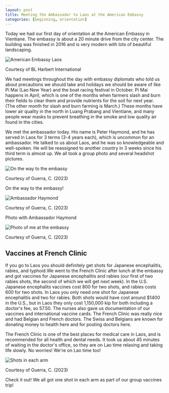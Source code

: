 ```yaml
---
layout: post
title: Meeting the Ambassador to Laos at the American Embassy
categories: [beginning, orientation]
---
```


Today we had our first day of orientation at the American Embassy in Vientiane. The embassy is about a 20 minute drive from the city center. The building was finished in 2016 and is very modern with lots of beautiful landscaping. 

![American Embassy Laos](https://www.blharbert.com/assets/2016/01/VientianeNEC_FeaturePhoto.jpg)

Courtesy of BL Harbert International

We had meetings throughout the day with embassy diplomats who told us about precautions we should take and holidays we should be aware of like Pi Mai (Lao New Year) and the boat racing festival in October. Pi Mai happens in April, which is one of the months when farmers slash and burn their fields to clear them and provide nutrients for the soil for next year. (The other month for slash and burn farming is March.) These months have lower air quality in the north in Luang Prabang and Vientiane, and many people wear masks to prevent breathing in the smoke and low quality air found in the cities.

We met the ambassador today. His name is Peter Haymond, and he has served in Laos for 3 terms (3-4 years each), which is uncommon for an ambassador. He talked to us about Laos, and he was so knowledgeable and well-spoken. He will be reassigned to another country in 3 weeks since his third term is almost up. We all took a group photo and several headshot pictures. 

![On the way to the embassy](https://lh3.googleusercontent.com/pw/AIL4fc-pup-6fPOtHvlbKR0tbpf1OKgTVCqTMnrj-uOs6K3NKQlhqLnpYnk3GWINUiiuTOy0-MBY0I09I8Wo9sucj6JhlshWNZLtul3eCtBmVbxLxYrskB3_=w1000)

Courtesy of Guerra, C. (2023)

On the way to the embassy!

![Ambassador Haymond](https://lh3.googleusercontent.com/pw/AIL4fc_T45aVB4i_FhX168rf-pb7NfVFNKphLmVXcopb6FsybGXsszlsfvgDGfWjJj2yKFuccTXTEzLDkCC6w9uY2kFR2MzuK8l9zpbRImHQBQzAWZyxV0Op=w1000)

Courtesy of Guerra, C. (2023)

Photo with Ambassador Haymond

![Photo of me at the embassy](https://lh3.googleusercontent.com/pw/AIL4fc--FspEW5HHVVQ1JWgg8BlOra2nzgPRYnwrlEyr_373LQP_nODAEUqOdd-oD_yNc7P3dFAaFzXIM4vG888W-8r-3RaaOXMehRpEiNoSqEL0K_ig-5nM=w1000)

Courtesy of Guerra, C. (2023)

## Vaccines at French Clinic

If you go to Laos you should definitely get shots for Japanese encephalitis, rabies, and typhoid.We went to the French Clinic after lunch at the embassy and got vaccines for Japanese encephalitis and rabies (our first of two rabies shots, the second of which we will get next week). In the U.S. Japanese encephalits vaccines cost 800 for two shots, and rabies costs 600 for two shots. In Laos you only need one shot for Japanese encephalitis and two for rabies. Both shots would have cost around $1400 in the U.S., but in Laos they only cost 1,150,000 kip for both including a doctor's fee, so 57.50. The nurses also gave us documentation of our vaccines and international vaccine cards. The French Clinic was really nice and had Belgian and French doctors. The Swiss and Belgians are known for donating money to health here and for posting doctors here. 

The French Clinic is one of the best places for medical care in Laos, and is recommended for all health and dental needs. It took us about 45 minutes of waiting in the doctor's office, so they are on Lao time relaxing and taking life slowly. No worries! We're on Lao time too!

![Shots in each arm](https://lh3.googleusercontent.com/pw/AIL4fc93x0ETza21uAFoqKyFKpaKxFpL_AaOXy8CTSlhiYNXcRAqGcjGJ27UEvlZg7ZzqHtv1eX5fL0MZ9LW7_-gDMP2h6pTB8OQoBVE-_oTx8ut9j2nWedA=w1000)

Courtesy of Guerra, C. (2023)

Check it out! We all got one shot in each arm as part of our group vaccines trip!

<!-- Hello and welcome. The only purpose of this post is to greet you when your site comes alive for the first time.  
This post will demonstrate some of the more common content & elements found in posts.  
Feel free to delete this post when you are ready to publish your first post.  

Lorem ipsum dolor sit amet, consectetur adipiscing elit. Fusce bibendum neque eget nunc mattis eu sollicitudin enim tincidunt. Vestibulum lacus tortor, ultricies id dignissim ac, bibendum in velit.

## Some great heading (h2)

Proin convallis mi ac felis pharetra aliquam. Curabitur dignissim accumsan rutrum. In arcu magna, aliquet vel pretium et, molestie et arcu.


Mauris lobortis nulla et felis ullamcorper bibendum. Phasellus et hendrerit mauris. Proin eget nibh a massa vestibulum pretium. Suspendisse eu nisl a ante aliquet bibendum quis a nunc. Praesent varius interdum vehicula. Aenean risus libero, placerat at vestibulum eget, ultricies eu enim. Praesent nulla tortor, malesuada adipiscing adipiscing sollicitudin, adipiscing eget est.

## Another great heading (h2)

Lorem ipsum dolor sit amet, consectetur adipiscing elit. Fusce bibendum neque eget nunc mattis eu sollicitudin enim tincidunt. Vestibulum lacus tortor, ultricies id dignissim ac, bibendum in velit.

### Some great subheading (h3)

Proin convallis mi ac felis pharetra aliquam. Curabitur dignissim accumsan rutrum. In arcu magna, aliquet vel pretium et, molestie et arcu. Mauris lobortis nulla et felis ullamcorper bibendum.

Phasellus et hendrerit mauris. Proin eget nibh a massa vestibulum pretium. Suspendisse eu nisl a ante aliquet bibendum quis a nunc.

### Some great subheading (h3)

Praesent varius interdum vehicula. Aenean risus libero, placerat at vestibulum eget, ultricies eu enim. Praesent nulla tortor, malesuada adipiscing adipiscing sollicitudin, adipiscing eget est.

> This quote will *change* your life. It will reveal the <i>secrets</i> of the universe, and all the wonders of humanity. Don't <em>misuse</em> it.

Lorem ipsum dolor sit amet, consectetur adipiscing elit. Fusce bibendum neque eget nunc mattis eu sollicitudin enim tincidunt.

### Some great subheading (h3)

Vestibulum lacus tortor, ultricies id dignissim ac, bibendum in velit. Proin convallis mi ac felis pharetra aliquam. Curabitur dignissim accumsan rutrum.

In arcu magna, aliquet vel pretium et, molestie et arcu. Mauris lobortis nulla et felis ullamcorper bibendum. Phasellus et hendrerit mauris.

#### You might want a sub-subheading (h4)

In arcu magna, aliquet vel pretium et, molestie et arcu. Mauris lobortis nulla et felis ullamcorper bibendum. Phasellus et hendrerit mauris.

In arcu magna, aliquet vel pretium et, molestie et arcu. Mauris lobortis nulla et felis ullamcorper bibendum. Phasellus et hendrerit mauris.

#### But it's probably overkill (h4)

In arcu magna, aliquet vel pretium et, molestie et arcu. Mauris lobortis nulla et felis ullamcorper bibendum. Phasellus et hendrerit mauris.

##### Could be a smaller sub-heading, `pacman` (h5)

In arcu magna, aliquet vel pretium et, molestie et arcu. Mauris lobortis nulla et felis ullamcorper bibendum. Phasellus et hendrerit mauris.

###### Small yet significant sub-heading  (h6)

In arcu magna, aliquet vel pretium et, molestie et arcu. Mauris lobortis nulla et felis ullamcorper bibendum. Phasellus et hendrerit mauris.

### Highlight the code please!!

{% highlight c %}
float Q_rsqrt( float number )
{
	long i;
	float x2, y;
	const float threehalfs = 1.5F;

	x2 = number * 0.5F;
	y  = number;
	i  = * ( long * ) &y;                       // evil floating point bit level hacking
	i  = 0x5f3759df - ( i >> 1 );               // what the fuck? 
	y  = * ( float * ) &i;
	y  = y * ( threehalfs - ( x2 * y * y ) );   // 1st iteration
//	y  = y * ( threehalfs - ( x2 * y * y ) );   // 2nd iteration, this can be removed

	return y;
}
{% endhighlight %}

### Oh hai, an unordered list!!

In arcu magna, aliquet vel pretium et, molestie et arcu. Mauris lobortis nulla et felis ullamcorper bibendum. Phasellus et hendrerit mauris.

- First item, yo
- Second item, dawg
- Third item, what what?!
- Fourth item, fo sheezy my neezy

### Oh hai, an ordered list!!

In arcu magna, aliquet vel pretium et, molestie et arcu. Mauris lobortis nulla et felis ullamcorper bibendum. Phasellus et hendrerit mauris.

1. First item, yo
2. Second item, dawg
3. Third item, what what?!
4. Fourth item, fo sheezy my neezy

## Headings are cool! (h2)

Proin eget nibh a massa vestibulum pretium. Suspendisse eu nisl a ante aliquet bibendum quis a nunc. Praesent varius interdum vehicula. Aenean risus libero, placerat at vestibulum eget, ultricies eu enim. Praesent nulla tortor, malesuada adipiscing adipiscing sollicitudin, adipiscing eget est.

Praesent nulla tortor, malesuada adipiscing adipiscing sollicitudin, adipiscing eget est.

Proin eget nibh a massa vestibulum pretium. Suspendisse eu nisl a ante aliquet bibendum quis a nunc.

### Tables

Title 1               | Title 2               | Title 3               | Title 4
--------------------- | --------------------- | --------------------- | ---------------------
lorem                 | lorem ipsum           | lorem ipsum dolor     | lorem ipsum dolor sit
lorem ipsum dolor sit | lorem ipsum dolor sit | lorem ipsum dolor sit | lorem ipsum dolor sit
lorem ipsum dolor sit | lorem ipsum dolor sit | lorem ipsum dolor sit | lorem ipsum dolor sit
lorem ipsum dolor sit | lorem ipsum dolor sit | lorem ipsum dolor sit | lorem ipsum dolor sit

Title 1 | Title 2 | Title 3 | Title 4
--- | --- | --- | ---
lorem | lorem ipsum | lorem ipsum dolor | lorem ipsum dolor sit
lorem ipsum dolor sit amet | lorem ipsum dolor sit amet consectetur | lorem ipsum dolor sit amet | lorem ipsum dolor sit
lorem ipsum dolor | lorem ipsum | lorem | lorem ipsum
lorem ipsum dolor | lorem ipsum dolor sit | lorem ipsum dolor sit amet | lorem ipsum dolor sit amet consectetur -->
